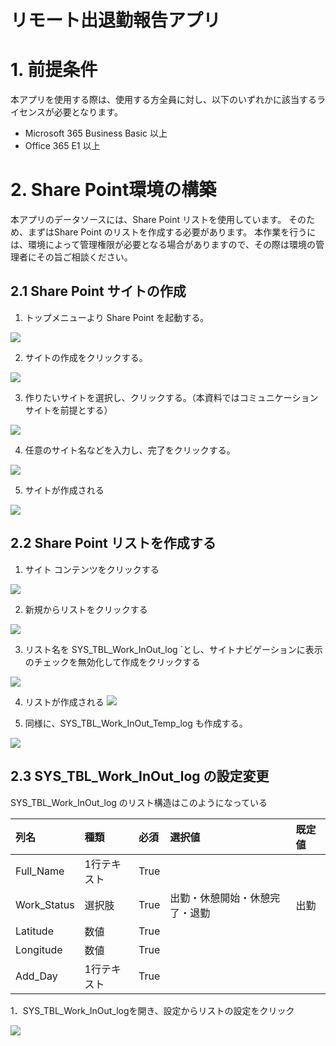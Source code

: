 # リモート出退勤報告アプリ

# 1. 前提条件

本アプリを使用する際は、使用する方全員に対し、以下のいずれかに該当するライセンスが必要となります。

* Microsoft 365 Business Basic 以上
* Office 365 E1 以上

# 2. Share Point環境の構築

本アプリのデータソースには、Share Point リストを使用しています。
そのため、まずはShare Point のリストを作成する必要があります。
本作業を行うには、環境によって管理権限が必要となる場合がありますので、その際は環境の管理者にその旨ご相談ください。

## 2.1 Share Point サイトの作成

1. トップメニューより Share Point を起動する。

![](pasteimage/2020-06-16-17-40-29.png)

2. サイトの作成をクリックする。

![](pasteimage/2020-06-16-17-42-19.png)

3. 作りたいサイトを選択し、クリックする。（本資料ではコミュニケーションサイトを前提とする）

![](pasteimage/2020-06-16-17-43-25.png)

4. 任意のサイト名などを入力し、完了をクリックする。

![](pasteimage/2020-06-16-17-45-30.png)

5. サイトが作成される

![](pasteimage/2020-06-16-17-46-21.png)

## 2.2 Share Point リストを作成する

1. サイト コンテンツをクリックする

![](pasteimage/2020-06-16-17-47-27.png)

2. 新規からリストをクリックする

![](pasteimage/2020-06-16-17-48-09.png)

3. リスト名を SYS_TBL_Work_InOut_log `とし、サイトナビゲーションに表示のチェックを無効化して作成をクリックする

![](pasteimage/2020-06-16-17-54-55.png)

4. リストが作成される
![](pasteimage/2020-06-16-18-03-40.png)

5. 同様に、SYS_TBL_Work_InOut_Temp_log も作成する。

![](pasteimage/2020-06-16-18-05-41.png)

## 2.3 SYS_TBL_Work_InOut_log の設定変更

SYS_TBL_Work_InOut_log のリスト構造はこのようになっている

|列名|種類|必須|選択値|既定値|
|:--|:--|:--|:--|:--|
|Full_Name|1行テキスト|True|||
|Work_Status|選択肢|True|出勤・休憩開始・休憩完了・退勤|出勤|
|Latitude|数値|True|||
|Longitude|数値|True|||
|Add_Day|1行テキスト|True|||

1．SYS_TBL_Work_InOut_logを開き、設定からリストの設定をクリック

![](pasteimage/2020-06-16-18-14-38.png)

